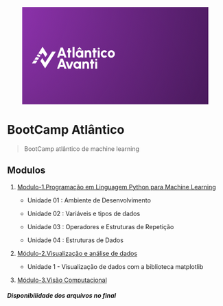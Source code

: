 <div align='center'>
    <img src="Images/Atlantico.png">
</div>

# BootCamp Atlântico

> BootCamp atlântico de machine learning 

## Modulos

1. [Modulo-1.Programação em Linguagem Python para Machine Learning](/Modulo-1.Programação%20em%20Linguagem%20Python%20para%20Machine%20Learning/)
   
   * Unidade 01 : Ambiente de Desenvolvimento
   
   * Unidade 02 : Variáveis e tipos de dados
   
   * Unidade 03 : Operadores e Estruturas de Repetição
   
   * Unidade 04 : Estruturas de Dados

2. [Módulo-2.Visualização e análise de dados](/Modulo-2.Visualização%20e%20análise%20de%20dados/)
   
   * Unidade 1 - Visualização de dados com a biblioteca matplotlib

3. [Módulo-3.Visão Computacional]()

#### _Disponibilidade dos arquivos no final_
